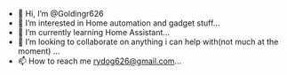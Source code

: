 - 👋 Hi, I’m @Goldingr626
- 👀 I’m interested in Home automation and gadget stuff...
- 🌱 I’m currently learning Home Assistant...
- 💞️ I’m looking to collaborate on anything i can help with(not much at the moment) ...
- 📫 How to reach me rydog626@gmail.com...

<!---
Goldingr626/Goldingr626 is a ✨ special ✨ repository because its `README.md` (this file) appears on your GitHub profile.
You can click the Preview link to take a look at your changes.
--->
